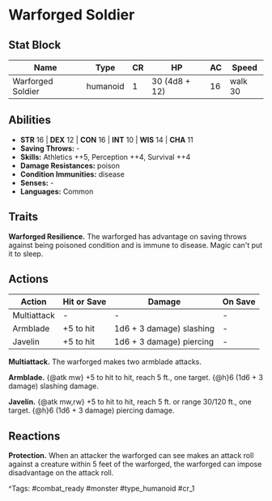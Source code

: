 # Warforged Soldier

## Stat Block

| Name | Type | CR | HP | AC | Speed |
|------|------|----|----|----|-------|
| Warforged Soldier | humanoid | 1 | 30 (4d8 + 12) | 16 | walk 30 |

## Abilities

- **STR** 16 | **DEX** 12 | **CON** 16 | **INT** 10 | **WIS** 14 | **CHA** 11
- **Saving Throws:** -  
- **Skills:** Athletics ++5, Perception ++4, Survival ++4  
- **Damage Resistances:** poison  
- **Condition Immunities:** disease  
- **Senses:** -  
- **Languages:** Common

## Traits

**Warforged Resilience.** The warforged has advantage on saving throws against being poisoned condition and is immune to disease. Magic can't put it to sleep.


## Actions

| Action | Hit or Save | Damage | On Save |
|--------|--------------|--------|----------|
| Multiattack | - | - | - |
| Armblade | +5 to hit | 1d6 + 3 damage) slashing | - |
| Javelin | +5 to hit | 1d6 + 3 damage) piercing | - |

**Multiattack.** The warforged makes two armblade attacks.

**Armblade.** {@atk mw} +5 to hit to hit, reach 5 ft., one target. {@h}6 (1d6 + 3 damage) slashing damage.

**Javelin.** {@atk mw,rw} +5 to hit to hit, reach 5 ft. or range 30/120 ft., one target. {@h}6 (1d6 + 3 damage) piercing damage.

## Reactions

**Protection.** When an attacker the warforged can see makes an attack roll against a creature within 5 feet of the warforged, the warforged can impose disadvantage on the attack roll.



^Tags: #combat_ready #monster #type_humanoid #cr_1